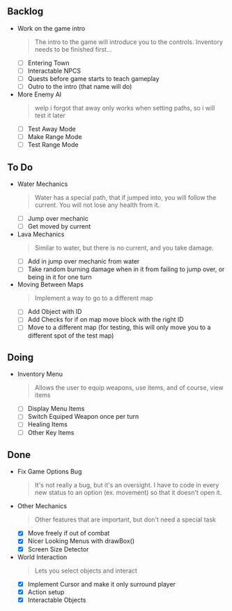 ## Backlog

- Work on the game intro
    > The intro to the game will introduce you to the controls. Inventory needs to be finished first...
    * [ ] Entering Town
    * [ ] Interactable NPCS
    * [ ] Quests before game starts to teach gameplay
    * [ ] Outro to the intro (that name will do)
- More Enemy AI
    > welp i forgot that away only works when setting paths, so i will test it later
    * [ ] Test Away Mode
    * [ ] Make Range Mode
    * [ ] Test Range Mode

## To Do

- Water Mechanics
    > Water has a special path, that if jumped into, you will follow the current. You will not lose any health from it.
    * [ ] Jump over mechanic
    * [ ] Get moved by current
- Lava Mechanics
    > Similar to water, but there is no current, and you take damage.
    * [ ] Add in jump over mechanic from water
    * [ ] Take random burning damage when in it from  failing to jump over, or being in it for one turn
- Moving Between Maps
    > Implement a way to go to a different map
    * [ ] Add Object with ID
    * [ ] Add Checks for if on map move block with the right ID
    * [ ] Move to a different map (for testing, this will only move you to a different spot of the test map)

## Doing

- Inventory Menu
    > Allows the user to equip weapons, use items, and of course, view items
    * [ ] Display Menu Items
    * [ ] Switch Equiped Weapon once per turn
    * [ ] Healing Items
    * [ ] Other Key Items

## Done

- Fix Game Options Bug
    > It's  not really a bug, but it's an oversight. I have to code in every new status to an option (ex. movement) so that it doesn't open it.
- Other Mechanics
    > Other features that are important, but don't need a special task
    * [x] Move freely if out of combat
    * [x] Nicer Looking Menus with drawBox()
    * [x] Screen Size Detector
- World Interaction
    > Lets you select objects and interact
    * [x] Implement Cursor and make it only surround player
    * [x] Action setup
    * [x] Interactable Objects
